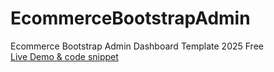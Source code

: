 # EcommerceBootstrapAdmin
Ecommerce Bootstrap Admin Dashboard Template 2025 Free <br>
[Live Demo & code snippet
](https://therichpost.com/ecommerce-bootstrap-admin-dashboard-template-2025-free/)
